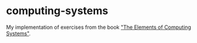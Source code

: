# computing-systems
My implementation of exercises from the book ["The Elements of Computing Systems"](https://mitpress.mit.edu/books/elements-computing-systems).
